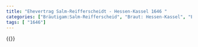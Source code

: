 ```yaml
---
title: "Ehevertrag Salm-Reifferscheidt - Hessen-Kassel 1646 "
categories: ["Bräutigam:Salm-Reifferscheid", "Braut: Hessen-Kassel", "Eheschließung vollzogen?:Ja", "verschiedenkonfessionelle Ehe?:unbekannt", "Dynastie Bräutigam:unbekannt", "Akteur Bräutigam:unbekannt", "Akteur Braut:Hessen (Kassel)", "Textbezug?:ja", "Ständisch?:nein", "Ratifikation?:ja", "Sonstiges?:nein", "Bräutigam:Salm-Reifferscheid", "Braut: Hessen-Kassel"]
tags: [ "1646"]
---
```

<!--more-->
{{<v20>}}
